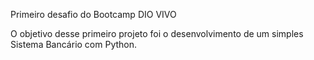 Primeiro desafio do Bootcamp DIO VIVO

O objetivo desse primeiro projeto foi o desenvolvimento de um simples Sistema Bancário com Python.
